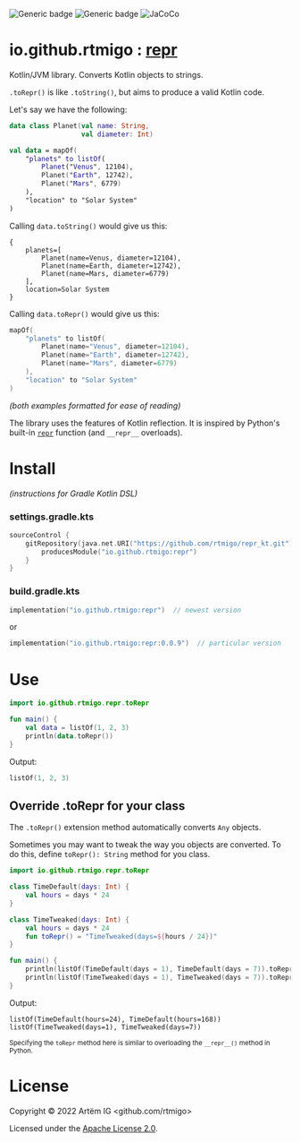 ![Generic badge](https://img.shields.io/badge/stability-experimental-red.svg)
![Generic badge](https://img.shields.io/badge/JVM-8-blue.svg)
![JaCoCo](https://raw.github.com/rtmigo/repr_kt/dev_updated_by_actions/.github/badges/jacoco.svg)

# io.github.rtmigo : [repr](https://github.com/rtmigo/repr_kt#readme)

Kotlin/JVM library. Converts Kotlin objects to strings.

`.toRepr()` is like `.toString()`, but aims to produce a valid Kotlin code.

Let's say we have the following:

```kotlin
data class Planet(val name: String, 
                  val diameter: Int)

val data = mapOf(
    "planets" to listOf(
        Planet("Venus", 12104),
        Planet("Earth", 12742),
        Planet("Mars", 6779)    
    ),
    "location" to "Solar System"
)
```

Calling `data.toString()` would give us this:

```text
{
    planets=[
        Planet(name=Venus, diameter=12104), 
        Planet(name=Earth, diameter=12742),
        Planet(name=Mars, diameter=6779)      
    ], 
    location=Solar System
}
```

Calling `data.toRepr()`  would give us this:

```kotlin
mapOf(
    "planets" to listOf(
        Planet(name="Venus", diameter=12104),
        Planet(name="Earth", diameter=12742),
        Planet(name="Mars", diameter=6779)
    ), 
    "location" to "Solar System"
)
```

*(both examples formatted for ease of reading)*

The library uses the features of Kotlin reflection. It is inspired by Python's built-in 
[`repr`]([https://docs.python.org/3/library/functions.html#repr]) function (and `__repr__` 
overloads). 

# Install

*(instructions for Gradle Kotlin DSL)*

### settings.gradle.kts

```kotlin
sourceControl {
    gitRepository(java.net.URI("https://github.com/rtmigo/repr_kt.git")) {
        producesModule("io.github.rtmigo:repr")
    }
}
```

### build.gradle.kts

```kotlin
implementation("io.github.rtmigo:repr")  // newest version
```

or

```kotlin
implementation("io.github.rtmigo:repr:0.0.9")  // particular version
```

# Use

```kotlin
import io.github.rtmigo.repr.toRepr

fun main() {
    val data = listOf(1, 2, 3)
    println(data.toRepr())
}
```

Output:

```kotlin
listOf(1, 2, 3)
```

## Override .toRepr for your class

The `.toRepr()` extension method automatically converts `Any` objects.

Sometimes you may want to tweak the way you objects are converted. To do this,
define `toRepr(): String` method for you class.

```kotlin
import io.github.rtmigo.repr.toRepr

class TimeDefault(days: Int) {
    val hours = days * 24
}

class TimeTweaked(days: Int) {
    val hours = days * 24
    fun toRepr() = "TimeTweaked(days=${hours / 24})"
}

fun main() {
    println(listOf(TimeDefault(days = 1), TimeDefault(days = 7)).toRepr())
    println(listOf(TimeTweaked(days = 1), TimeTweaked(days = 7)).toRepr())
}
```

Output:

```text
listOf(TimeDefault(hours=24), TimeDefault(hours=168))
listOf(TimeTweaked(days=1), TimeTweaked(days=7))
```
<sub>Specifying the `toRepr` method here is similar to overloading the `__repr__()` method in Python.</sub>


# License

Copyright © 2022 Artёm IG <github.com/rtmigo>

Licensed under the [Apache License 2.0](https://www.apache.org/licenses/LICENSE-2.0.txt).
